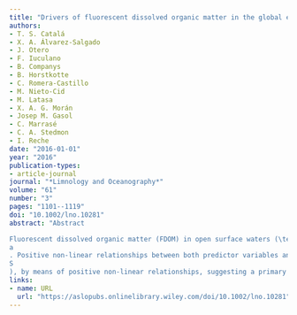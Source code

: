 ```yaml
---
title: "Drivers of fluorescent dissolved organic matter in the global epipelagic ocean"
authors:
- T. S. Catalá
- X. A. Álvarez-Salgado
- J. Otero
- F. Iuculano
- B. Companys
- B. Horstkotte
- C. Romera-Castillo
- M. Nieto-Cid
- M. Latasa
- X. A. G. Morán
- Josep M. Gasol
- C. Marrasé
- C. A. Stedmon
- I. Reche
date: "2016-01-01"
year: "2016"
publication-types:
- article-journal
journal: "*Limnology and Oceanography*"
volume: "61"
number: "3"
pages: "1101--1119"
doi: "10.1002/lno.10281"
abstract: "Abstract

Fluorescent dissolved organic matter (FDOM) in open surface waters (\textless 200 m) of the Atlantic, Pacific, and Indian oceans was analysed by excitation-emission matrix (EEM) spectroscopy and parallel factor analysis (PARAFAC). A four-component PARAFAC model was fit to the EEMs, which included two humic- (C1 and C2) and two amino acid-like (C3 and C4) components previously identified in ocean waters. Generalized-additive models (GAMs) were used to explore the environmental factors that drive the global distribution of these PARAFAC components. The explained variance for the humic-like components was substantially larger (\textgreater 70%) than for the amino acid-like components (\textless 35%). The environmental variables exhibiting the largest effect on the global distribution of C1 and C2 were apparent oxygen utilisation followed by chlorophyll
a
. Positive non-linear relationships between both predictor variables and the two humic-like PARAFAC components suggest that their distribution are biologically controlled. Compared with the dark ocean (\textgreater 200 m), the relationships of C1 and C2 with AOU indicate a higher C1/AOU and C2/AOU ratios of the humic-like substances in the dark ocean than in the surface ocean where a net effect of photobleaching is also detected. C3 (tryptophan-like) and C4 (tyrosine-like) variability was mostly dictated by salinity (
S
), by means of positive non-linear relationships, suggesting a primary physical control of their distributions at the global surface ocean scale that could be related to the changing evaporation-precipitation regime. Remarkably, bacterial biomass (BB) only contributed to explain a minor part of the variability of C1 and C4."
links:
- name: URL
  url: "https://aslopubs.onlinelibrary.wiley.com/doi/10.1002/lno.10281"
---
```

